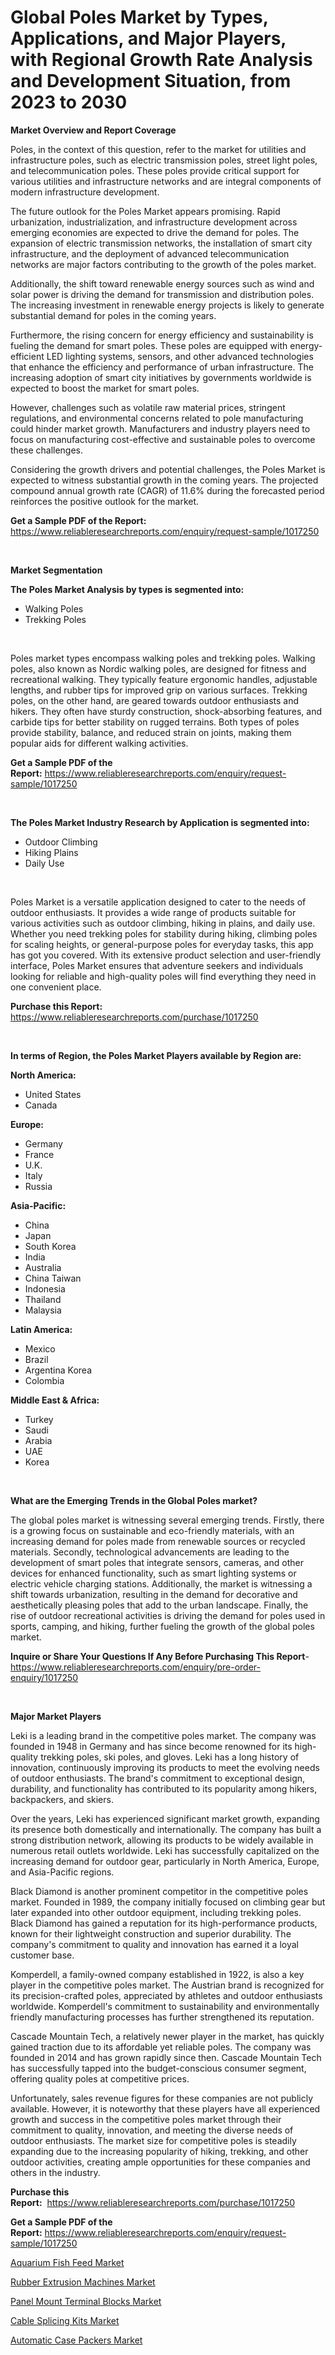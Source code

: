 <p><h1>Global Poles Market by Types, Applications, and Major Players, with Regional Growth Rate Analysis and Development Situation, from 2023 to 2030</h1></p><p><strong>Market Overview and Report Coverage</strong></p>
<p><p>Poles, in the context of this question, refer to the market for utilities and infrastructure poles, such as electric transmission poles, street light poles, and telecommunication poles. These poles provide critical support for various utilities and infrastructure networks and are integral components of modern infrastructure development.</p><p>The future outlook for the Poles Market appears promising. Rapid urbanization, industrialization, and infrastructure development across emerging economies are expected to drive the demand for poles. The expansion of electric transmission networks, the installation of smart city infrastructure, and the deployment of advanced telecommunication networks are major factors contributing to the growth of the poles market.</p><p>Additionally, the shift toward renewable energy sources such as wind and solar power is driving the demand for transmission and distribution poles. The increasing investment in renewable energy projects is likely to generate substantial demand for poles in the coming years.</p><p>Furthermore, the rising concern for energy efficiency and sustainability is fueling the demand for smart poles. These poles are equipped with energy-efficient LED lighting systems, sensors, and other advanced technologies that enhance the efficiency and performance of urban infrastructure. The increasing adoption of smart city initiatives by governments worldwide is expected to boost the market for smart poles.</p><p>However, challenges such as volatile raw material prices, stringent regulations, and environmental concerns related to pole manufacturing could hinder market growth. Manufacturers and industry players need to focus on manufacturing cost-effective and sustainable poles to overcome these challenges.</p><p>Considering the growth drivers and potential challenges, the Poles Market is expected to witness substantial growth in the coming years. The projected compound annual growth rate (CAGR) of 11.6% during the forecasted period reinforces the positive outlook for the market.</p></p>
<p><strong>Get a Sample PDF of the Report:</strong> <a href="https://www.reliableresearchreports.com/enquiry/request-sample/1017250">https://www.reliableresearchreports.com/enquiry/request-sample/1017250</a></p>
<p>&nbsp;</p>
<p><strong>Market Segmentation</strong></p>
<p><strong>The Poles Market Analysis by types is segmented into:</strong></p>
<p><ul><li>Walking Poles</li><li>Trekking Poles</li></ul></p>
<p>&nbsp;</p>
<p><p>Poles market types encompass walking poles and trekking poles. Walking poles, also known as Nordic walking poles, are designed for fitness and recreational walking. They typically feature ergonomic handles, adjustable lengths, and rubber tips for improved grip on various surfaces. Trekking poles, on the other hand, are geared towards outdoor enthusiasts and hikers. They often have sturdy construction, shock-absorbing features, and carbide tips for better stability on rugged terrains. Both types of poles provide stability, balance, and reduced strain on joints, making them popular aids for different walking activities.</p></p>
<p><strong>Get a Sample PDF of the Report:</strong>&nbsp;<a href="https://www.reliableresearchreports.com/enquiry/request-sample/1017250">https://www.reliableresearchreports.com/enquiry/request-sample/1017250</a></p>
<p>&nbsp;</p>
<p><strong>The Poles Market Industry Research by Application is segmented into:</strong></p>
<p><ul><li>Outdoor Climbing</li><li>Hiking Plains</li><li>Daily Use</li></ul></p>
<p>&nbsp;</p>
<p><p>Poles Market is a versatile application designed to cater to the needs of outdoor enthusiasts. It provides a wide range of products suitable for various activities such as outdoor climbing, hiking in plains, and daily use. Whether you need trekking poles for stability during hiking, climbing poles for scaling heights, or general-purpose poles for everyday tasks, this app has got you covered. With its extensive product selection and user-friendly interface, Poles Market ensures that adventure seekers and individuals looking for reliable and high-quality poles will find everything they need in one convenient place.</p></p>
<p><strong>Purchase this Report:</strong>&nbsp; <a href="https://www.reliableresearchreports.com/purchase/1017250">https://www.reliableresearchreports.com/purchase/1017250</a></p>
<p>&nbsp;</p>
<p><strong>In terms of Region, the Poles Market Players available by Region are:</strong></p>
<p>
    <p> <strong> North America: </strong>
        <ul>
            <li>United States</li>
            <li>Canada</li>
        </ul>
        </p> 
    <p> <strong> Europe: </strong>
        <ul>
            <li>Germany</li>
            <li>France</li>
            <li>U.K.</li>
            <li>Italy</li>
            <li>Russia</li>
        </ul>
        </p> 
    <p> <strong> Asia-Pacific: </strong>
        <ul>
            <li>China</li>
            <li>Japan</li>
            <li>South Korea</li>
            <li>India</li>
            <li>Australia</li>
            <li>China Taiwan</li>
            <li>Indonesia</li>
            <li>Thailand</li>
            <li>Malaysia</li>
        </ul>
        </p> 
    <p> <strong> Latin America: </strong>
        <ul>
            <li>Mexico</li>
            <li>Brazil</li>
            <li>Argentina Korea</li>
            <li>Colombia</li>
        </ul>
        </p> 
    <p> <strong> Middle East & Africa: </strong>
        <ul>
            <li>Turkey</li>
            <li>Saudi</li>
            <li>Arabia</li>
            <li>UAE</li>
            <li>Korea</li>
        </ul>
    </p>
    </p>
<p>&nbsp;</p>
<p><strong>What are the Emerging Trends in the Global Poles market?</strong></p>
<p><p>The global poles market is witnessing several emerging trends. Firstly, there is a growing focus on sustainable and eco-friendly materials, with an increasing demand for poles made from renewable sources or recycled materials. Secondly, technological advancements are leading to the development of smart poles that integrate sensors, cameras, and other devices for enhanced functionality, such as smart lighting systems or electric vehicle charging stations. Additionally, the market is witnessing a shift towards urbanization, resulting in the demand for decorative and aesthetically pleasing poles that add to the urban landscape. Finally, the rise of outdoor recreational activities is driving the demand for poles used in sports, camping, and hiking, further fueling the growth of the global poles market.</p></p>
<p><strong>Inquire or Share Your Questions If Any Before Purchasing This Report</strong>- <a href="https://www.reliableresearchreports.com/enquiry/pre-order-enquiry/1017250">https://www.reliableresearchreports.com/enquiry/pre-order-enquiry/1017250</a></p>
<p>&nbsp;</p>
<p><strong>Major Market Players</strong></p>
<p><p>Leki is a leading brand in the competitive poles market. The company was founded in 1948 in Germany and has since become renowned for its high-quality trekking poles, ski poles, and gloves. Leki has a long history of innovation, continuously improving its products to meet the evolving needs of outdoor enthusiasts. The brand's commitment to exceptional design, durability, and functionality has contributed to its popularity among hikers, backpackers, and skiers.</p><p>Over the years, Leki has experienced significant market growth, expanding its presence both domestically and internationally. The company has built a strong distribution network, allowing its products to be widely available in numerous retail outlets worldwide. Leki has successfully capitalized on the increasing demand for outdoor gear, particularly in North America, Europe, and Asia-Pacific regions.</p><p>Black Diamond is another prominent competitor in the competitive poles market. Founded in 1989, the company initially focused on climbing gear but later expanded into other outdoor equipment, including trekking poles. Black Diamond has gained a reputation for its high-performance products, known for their lightweight construction and superior durability. The company's commitment to quality and innovation has earned it a loyal customer base.</p><p>Komperdell, a family-owned company established in 1922, is also a key player in the competitive poles market. The Austrian brand is recognized for its precision-crafted poles, appreciated by athletes and outdoor enthusiasts worldwide. Komperdell's commitment to sustainability and environmentally friendly manufacturing processes has further strengthened its reputation.</p><p>Cascade Mountain Tech, a relatively newer player in the market, has quickly gained traction due to its affordable yet reliable poles. The company was founded in 2014 and has grown rapidly since then. Cascade Mountain Tech has successfully tapped into the budget-conscious consumer segment, offering quality poles at competitive prices.</p><p>Unfortunately, sales revenue figures for these companies are not publicly available. However, it is noteworthy that these players have all experienced growth and success in the competitive poles market through their commitment to quality, innovation, and meeting the diverse needs of outdoor enthusiasts. The market size for competitive poles is steadily expanding due to the increasing popularity of hiking, trekking, and other outdoor activities, creating ample opportunities for these companies and others in the industry.</p></p>
<p><strong>Purchase this Report:</strong>&nbsp;&nbsp;<a href="https://www.reliableresearchreports.com/purchase/1017250">https://www.reliableresearchreports.com/purchase/1017250</a></p>
<p></p>
<p><strong>Get a Sample PDF of the Report:</strong>&nbsp;<a href="https://www.reliableresearchreports.com/enquiry/request-sample/1017250">https://www.reliableresearchreports.com/enquiry/request-sample/1017250</a></p>
<p><p><a href="https://medium.com/@marieriley2012/aquarium-fish-feed-market-size-cagr-trends-2024-2030-f1120281e334">Aquarium Fish Feed Market</a></p><p><a href="https://medium.com/@carolclarkson766/rubber-extrusion-machines-market-size-reveals-the-best-marketing-channels-in-global-industry-8dc21c63c20d">Rubber Extrusion Machines Market</a></p><p><a href="https://medium.com/@christianhunter987/panel-mount-terminal-blocks-market-size-reveals-the-best-marketing-channels-in-global-industry-7e828238b85d">Panel Mount Terminal Blocks Market</a></p><p><a href="https://medium.com/@deirdreclark76/cable-splicing-kits-market-comprehensive-assessment-by-type-application-and-geography-2e32c9c36060">Cable Splicing Kits Market</a></p><p><a href="https://medium.com/@gabriellemcgrath66/analyzing-automatic-case-packers-market-global-industry-perspective-and-forecast-2023-to-2030-ae1e8a3f2fa7">Automatic Case Packers Market</a></p></p>